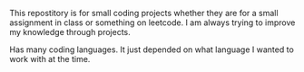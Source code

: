 This repostitory is for small coding projects whether they are for a small assignment in class or something on leetcode. I am always trying to improve my knowledge through projects. 

Has many coding languages. It just depended on what language I wanted to work with at the time. 
